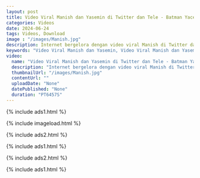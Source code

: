 ```yaml
---
layout: post
title: Video Viral Manish dan Yasemin di Twitter dan Tele - Batman Yacemin Mengejutkan! 
categories: Videos
date: 2024-06-24
tags: Videos, Download
image : "/images/Manish.jpg"
description: Internet bergelora dengan video viral Manish di Twitter dan Yasemin di Tele! Kisah mengejutkan tentang Yacemin dan video Batman Yasemin kini tersebar luas. Apa yang sebenarnya berlaku di sebalik video viral ini? Jangan ketinggalan untuk mengetahui rahsia yang menggemparkan ini! Klik sekarang untuk maklumat penuh dan tonton video yang membuat semua orang terkejut!
keywords: "Video Viral Manish dan Yasemin, Video Viral Manish dan Yasemin di Twitter, Video Viral Manish dan Yasemin di Telegram, Video Viral Manish"
video:
  name: "Video Viral Manish dan Yasemin di Twitter dan Tele - Batman Yacemin Mengejutkan!"
  description: "Internet bergelora dengan video viral Manish di Twitter dan Yasemin di Tele! Kisah mengejutkan tentang Yacemin dan video Batman Yasemin kini tersebar luas. Apa yang sebenarnya berlaku di sebalik video viral ini? Jangan ketinggalan untuk mengetahui rahsia yang menggemparkan ini! Klik sekarang untuk maklumat penuh dan tonton video yang membuat semua orang terkejut!"
  thumbnailUrl: "/images/Manish.jpg"
  contentUrl: ""
  uploadDate: "None"
  datePublished: "None"
  duration: "PT6457S"
---
```

{% include ads1.html %}

{% include imageload.html %}

{% include ads2.html %}

{% include ads1.html %}

{% include ads2.html %}

{% include ads1.html %}

